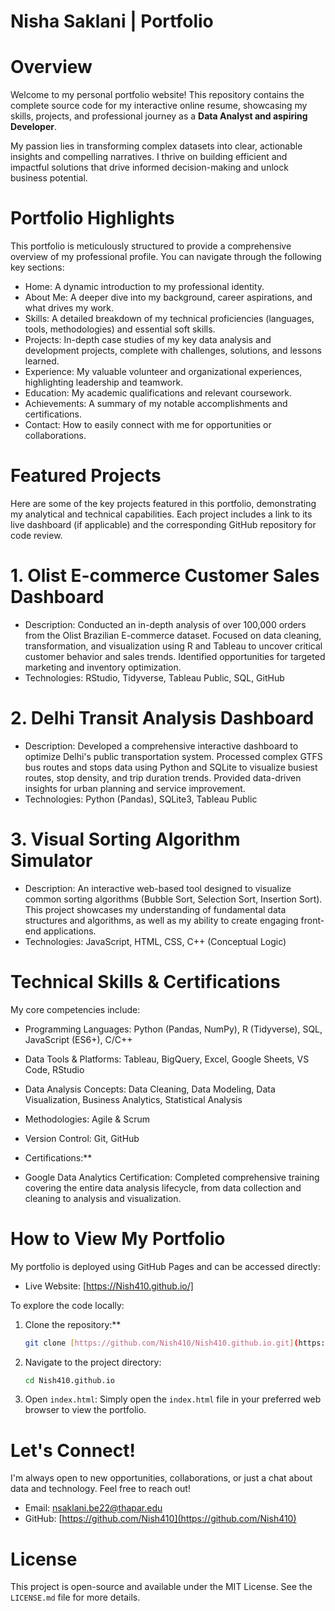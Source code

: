 # Nisha Saklani | Portfolio

# Overview

Welcome to my personal portfolio website! This repository contains the complete source code for my interactive online resume, showcasing my skills, projects, and professional journey as a **Data Analyst and aspiring Developer**.

My passion lies in transforming complex datasets into clear, actionable insights and compelling narratives. I thrive on building efficient and impactful solutions that drive informed decision-making and unlock business potential.

# Portfolio Highlights

This portfolio is meticulously structured to provide a comprehensive overview of my professional profile. You can navigate through the following key sections:

* Home: A dynamic introduction to my professional identity.
* About Me: A deeper dive into my background, career aspirations, and what drives my work.
* Skills: A detailed breakdown of my technical proficiencies (languages, tools, methodologies) and essential soft skills.
* Projects: In-depth case studies of my key data analysis and development projects, complete with challenges, solutions, and lessons learned.
* Experience: My valuable volunteer and organizational experiences, highlighting leadership and teamwork.
* Education: My academic qualifications and relevant coursework.
* Achievements: A summary of my notable accomplishments and certifications.
* Contact: How to easily connect with me for opportunities or collaborations.


# Featured Projects

Here are some of the key projects featured in this portfolio, demonstrating my analytical and technical capabilities. Each project includes a link to its live dashboard (if applicable) and the corresponding GitHub repository for code review.

# 1. Olist E-commerce Customer Sales Dashboard

* Description: Conducted an in-depth analysis of over 100,000 orders from the Olist Brazilian E-commerce dataset. Focused on data cleaning, transformation, and visualization using R and Tableau to uncover critical customer behavior and sales trends. Identified opportunities for targeted marketing and inventory optimization.
* Technologies: RStudio, Tidyverse, Tableau Public, SQL, GitHub

# 2. Delhi Transit Analysis Dashboard

* Description: Developed a comprehensive interactive dashboard to optimize Delhi's public transportation system. Processed complex GTFS bus routes and stops data using Python and SQLite to visualize busiest routes, stop density, and trip duration trends. Provided data-driven insights for urban planning and service improvement.
* Technologies: Python (Pandas), SQLite3, Tableau Public

# 3. Visual Sorting Algorithm Simulator

* Description: An interactive web-based tool designed to visualize common sorting algorithms (Bubble Sort, Selection Sort, Insertion Sort). This project showcases my understanding of fundamental data structures and algorithms, as well as my ability to create engaging front-end applications.
* Technologies: JavaScript, HTML, CSS, C++ (Conceptual Logic)


# Technical Skills & Certifications

My core competencies include:

* Programming Languages: Python (Pandas, NumPy), R (Tidyverse), SQL, JavaScript (ES6+), C/C++
* Data Tools & Platforms: Tableau, BigQuery, Excel, Google Sheets, VS Code, RStudio
* Data Analysis Concepts: Data Cleaning, Data Modeling, Data Visualization, Business Analytics, Statistical Analysis
* Methodologies: Agile & Scrum
* Version Control: Git, GitHub

* Certifications:**
* Google Data Analytics Certification: Completed comprehensive training covering the entire data analysis lifecycle, from data collection and cleaning to analysis and visualization.


# How to View My Portfolio

My portfolio is deployed using GitHub Pages and can be accessed directly:

* Live Website: [https://Nish410.github.io/]

To explore the code locally:

1.  Clone the repository:**
    ```bash
    git clone [https://github.com/Nish410/Nish410.github.io.git](https://github.com/Nish410/Nish410.github.io.git)
    ```
2.  Navigate to the project directory:
    ```bash
    cd Nish410.github.io
    ```
3.  Open `index.html`:
    Simply open the `index.html` file in your preferred web browser to view the portfolio.


# Let's Connect!

I'm always open to new opportunities, collaborations, or just a chat about data and technology. Feel free to reach out!

* Email: nsaklani.be22@thapar.edu
* GitHub: [https://github.com/Nish410](https://github.com/Nish410)


# License

This project is open-source and available under the MIT License. See the `LICENSE.md` file for more details.

